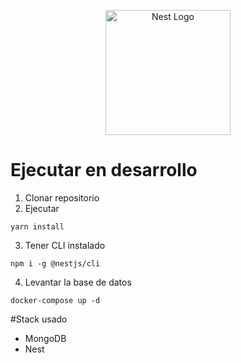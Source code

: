 <p align="center">
  <a href="http://nestjs.com/" target="blank"><img src="https://nestjs.com/img/logo-small.svg" width="200" alt="Nest Logo" /></a>
</p>

# Ejecutar en desarrollo
1. Clonar repositorio
2. Ejecutar

```
yarn install
```
3. Tener CLI instalado

```
npm i -g @nestjs/cli
```

4. Levantar la base de datos

```
docker-compose up -d
```

#Stack usado
* MongoDB
* Nest